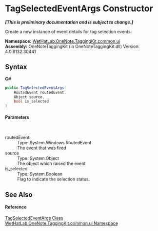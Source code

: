 # TagSelectedEventArgs Constructor 
 _**\[This is preliminary documentation and is subject to change.\]**_

Create a new instance of event details for tag selection events.

**Namespace:**&nbsp;<a href="043a9407-ac38-b3ac-7348-a6090af495ad">WetHatLab.OneNote.TaggingKit.common.ui</a><br />**Assembly:**&nbsp;OneNoteTaggingKit (in OneNoteTaggingKit.dll) Version: 4.0.8132.30441

## Syntax

**C#**<br />
``` C#
public TagSelectedEventArgs(
	RoutedEvent routedEvent,
	Object source,
	bool is_selected
)
```


#### Parameters
&nbsp;<dl><dt>routedEvent</dt><dd>Type: System.Windows.RoutedEvent<br />The event that was fired</dd><dt>source</dt><dd>Type: System.Object<br />The object which raised the event</dd><dt>is_selected</dt><dd>Type: System.Boolean<br />Flag to indicate the selection status.</dd></dl>

## See Also


#### Reference
<a href="766329f8-e4b6-8124-92c3-0a9a82fee811">TagSelectedEventArgs Class</a><br /><a href="043a9407-ac38-b3ac-7348-a6090af495ad">WetHatLab.OneNote.TaggingKit.common.ui Namespace</a><br />